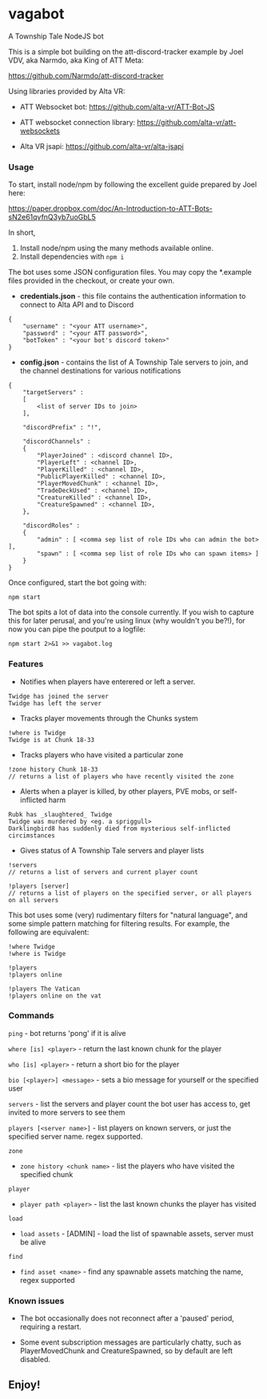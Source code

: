 # vagabot
A Township Tale NodeJS bot

This is a simple bot building on the att-discord-tracker example by Joel VDV, aka Narmdo, aka King of ATT Meta:

https://github.com/Narmdo/att-discord-tracker

Using libraries provided by Alta VR:

- ATT Websocket bot: https://github.com/alta-vr/ATT-Bot-JS

- ATT websocket connection library: https://github.com/alta-vr/att-websockets

- Alta VR jsapi: https://github.com/alta-vr/alta-jsapi


### Usage

To start, install node/npm by following the excellent guide prepared by Joel here:

https://paper.dropbox.com/doc/An-Introduction-to-ATT-Bots-sN2e61qvfnQ3yb7uoGbL5

In short,
1. Install node/npm using the many methods available online.
2. Install dependencies with `npm i`


The bot uses some JSON configuration files.  You may copy the *.example files provided in the checkout, or create your own.

- **credentials.json** - this file contains the authentication information to connect to Alta API and to Discord
```
{
    "username" : "<your ATT username>",
    "password" : "<your ATT password>",
    "botToken" : "<your bot's discord token>"
}
```

- **config.json** - contains the list of A Township Tale servers to join, and the channel destinations for various notifications
```
{
    "targetServers" :
    [
        <list of server IDs to join>
    ],

    "discordPrefix" : "!",

    "discordChannels" :
    {
        "PlayerJoined" : <discord channel ID>,
        "PlayerLeft" : <channel ID>,
        "PlayerKilled" : <channel ID>,
        "PublicPlayerKilled" : <channel ID>,
        "PlayerMovedChunk" : <channel ID>,
        "TradeDeckUsed" : <channel ID>,
        "CreatureKilled" : <channel ID>,
        "CreatureSpawned" : <channel ID>,
    },

    "discordRoles" :
    {
        "admin" : [ <comma sep list of role IDs who can admin the bot> ],
        "spawn" : [ <comma sep list of role IDs who can spawn items> ]
    }
}
```

Once configured, start the bot going with:

`npm start`


The bot spits a lot of data into the console currently.  If you wish to capture this for later perusal, and you're using linux (why wouldn't you be?!), for now you can pipe the poutput to a logfile:

`npm start 2>&1 >> vagabot.log`


### Features
- Notifies when players have enterered or left a server.
```
Twidge has joined the server
Twidge has left the server
```

- Tracks player movements through the Chunks system
```
!where is Twidge
Twidge is at Chunk 18-33
```

- Tracks players who have visited a particular zone
```
!zone history Chunk 18-33
// returns a list of players who have recently visited the zone
```

- Alerts when a player is killed, by other players, PVE mobs, or self-inflicted harm
```
Rubk has _slaughtered_ Twidge
Twidge was murdered by <eg. a spriggull>
Darklingbird8 has suddenly died from mysterious self-inflicted circimstances
```

- Gives status of A Township Tale servers and player lists
```
!servers
// returns a list of servers and current player count

!players [server]
// returns a list of players on the specified server, or all players on all servers
```

This bot uses some (very) rudimentary filters for "natural language", and some simple pattern matching for filtering results.
For example, the following are equivalent:
```
!where Twidge
!where is Twidge

!players
!players online

!players The Vatican
!players online on the vat
```

### Commands

`ping` - bot returns 'pong' if it is alive

`where [is] <player>` - return the last known chunk for the player

`who [is] <player>` - return a short bio for the player

`bio [<player>] <message>` - sets a bio message for yourself or the specified user

`servers` - list the servers and player count the bot user has access to, get invited to more servers to see them

`players [<server name>]` - list players on known servers, or just the specified server name.  regex supported.

`zone`
- `zone history <chunk name>` - list the players who have visited the specified chunk

`player`
- `player path <player>` - list the last known chunks the player has visited

`load`
- `load assets` - [ADMIN] - load the list of spawnable assets, server must be alive

`find`
- `find asset <name>` - find any spawnable assets matching the name, regex supported


### Known issues

- The bot occasionally does not reconnect after a 'paused' period, requiring a restart.

- Some event subscription messages are particularly chatty, such as PlayerMovedChunk and CreatureSpawned, so by default are left disabled.

## Enjoy!

